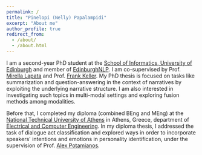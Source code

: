 ```yaml
---
permalink: /
title: "Pinelopi (Nelly) Papalampidi"
excerpt: "About me"
author_profile: true
redirect_from: 
  - /about/
  - /about.html
---
```



I am a second-year PhD student at the [School of Informatics, University of Edinburgh](https://www.ed.ac.uk/informatics/) and member of [EdinburghNLP](https://edinburghnlp.inf.ed.ac.uk/). I am co-supervised by Prof. [Mirella Lapata](http://homepages.inf.ed.ac.uk/mlap/index.php) and Prof. [Frank Keller](http://homepages.inf.ed.ac.uk/keller/). My PhD thesis is focused on tasks like summarization and question-answering in the context of narratives by exploiting the underlying narrative structure. I am also interested in investigating such topics in multi-modal settings and exploring fusion methods among modalities.

Before that, I completed my diploma (combined BEng and MEng) at the [National Technical University of Athens](https://www.ntua.gr/en/) in Athens, Greece, department of [Electrical and Computer Engineering](https://www.ece.ntua.gr/en). In my diploma thesis, I addressed the task of dialogue act classification and explored ways in order to incorporate speakers' intentions and emotions in personality identification, under the supervision of Prof. [Alex Potamianos](https://scholar.google.com/citations?user=pBQViyUAAAAJ&hl=en). 

